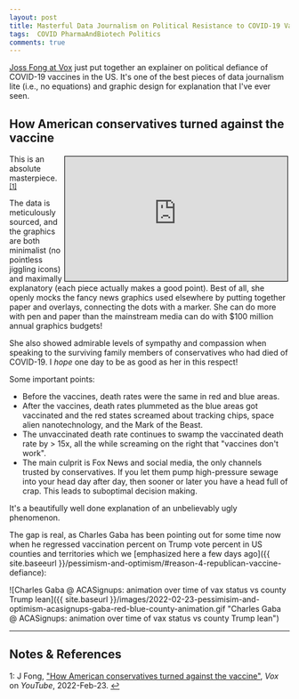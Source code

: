 ```yaml
---
layout: post
title: Masterful Data Journalism on Political Resistance to COVID-19 Vaccines
tags:  COVID PharmaAndBiotech Politics
comments: true
---
```


[Joss Fong at Vox](https://www.vox.com/authors/joss-fong) just put together an explainer
on political defiance of COVID-19 vaccines in the US.  It's one of the best pieces of data
journalism lite (i.e., no equations) and graphic design for explanation that I've ever
seen.  

## How American conservatives turned against the vaccine  

<iframe width="400" height="224" src="https://www.youtube.com/embed/sv0dQfRRrEQ" allow="accelerometer; encrypted-media; gyroscope; picture-in-picture" allowfullscreen style="float: right; margin: 3px 3px 3px 3px; border: 1px solid #000000;"></iframe>

This is an absolute masterpiece. <sup id="fn1a">[[1]](#fn1)</sup>  

The data is meticulously sourced, and the graphics are both minimalist (no pointless
jiggling icons) and maximally explanatory (each piece actually makes a good point).  Best
of all, she openly mocks the fancy news graphics used elsewhere by putting together paper
and overlays, connecting the dots with a marker.  She can do more with pen and paper than
the mainstream media can do with \$100 million annual graphics budgets!  

She also showed admirable levels of sympathy and compassion when speaking to the surviving
family members of conservatives who had died of COVID-19.  I _hope_ one day to be as good
as her in this respect!  

Some important points:  
- Before the vaccines, death rates were the same in red and blue areas.  
- After the vaccines, death rates plummeted as the blue areas got vaccinated and the red
  states screamed about tracking chips, space alien nanotechnology, and the Mark of the
  Beast.  
- The unvaccinated death rate continues to swamp the vaccinated death rate by &gt; 15x,
  all the while screaming on the right that "vaccines don't work".  
- The main culprit is Fox News and social media, the only channels trusted by
  conservatives.  If you let them pump high-pressure sewage into your head day after day,
  then sooner or later you have a head full of crap.  This leads to suboptimal decision making.  

It's a beautifully well done explanation of an unbelievably ugly phenomenon.  

The gap is real, as Charles Gaba has been pointing out for some time now when he regressed
vaccination percent on Trump vote percent in US counties and territories which we
[emphasized here a few days ago]({{ site.baseeurl }}/pessimism-and-optimism/#reason-4-republican-vaccine-defiance):  

![Charles Gaba @ ACASignups: animation over time of vax status vs county Trump lean]({{ site.baseurl }}/images/2022-02-23-pessimisim-and-optimism-acasignups-gaba-red-blue-county-animation.gif "Charles Gaba @ ACASignups: animation over time of vax status vs county Trump lean")

---

## Notes &amp; References  

<!--
<sup id="fn1a">[[1]](#fn1)</sup>

<a id="fn1">1</a>: ***, ["***"](***), *** [↩](#fn1a)  

<a href="{{ site.baseurl }}/images/***">
  <img src="{{ site.baseurl }}/images/***" width="400" height="***" alt="***" title="***" style="float: right; margin: 3px 3px 3px 3px; border: 1px solid #000000;">
</a>

<iframe width="400" height="224" src="***" allow="accelerometer; encrypted-media; gyroscope; picture-in-picture" allowfullscreen style="float: right; margin: 3px 3px 3px 3px; border: 1px solid #000000;"></iframe>
-->

<a id="fn1">1</a>: J Fong, ["How American conservatives turned against the vaccine"](https://www.youtube.com/watch?v=sv0dQfRRrEQ), _Vox_ on _YouTube_, 2022-Feb-23. [↩](#fn1a)  
